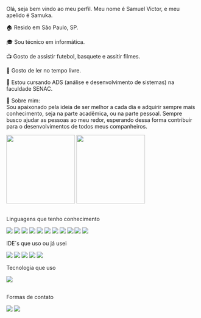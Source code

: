 Olá, seja bem vindo ao meu perfil. Meu nome é Samuel Victor, e meu apelido é Samuka.

🏠 Resido em São Paulo, SP.

🎓 Sou técnico em informática.

📺 Gosto de assistir futebol, basquete e assitir filmes.

📖 Gosto de ler no tempo livre.

🎒 Estou cursando ADS (análise e desenvolvimento de sistemas) na faculdade SENAC.

📝 Sobre mim:\
Sou apaixonado pela ideia de ser melhor a cada dia e adquirir sempre mais conhecimento, seja na parte acadêmica, ou na parte pessoal.
Sempre busco ajudar as pessoas ao meu redor, esperando dessa forma contribuir para o desenvolvimentos de todos meus companheiros.

<div>
            <img height="180em" src="https://github-readme-stats-ss.vercel.app/api?username=Samuel-045&show_icons=true&theme=transparent"/>
            <img height="180em" src="https://github-readme-stats-ss.vercel.app/api/top-langs/?username=Samuel-045&layout=compact&theme=transparent"/>
</div>

##

Linguagens que tenho conhecimento
<div> 
            <img src="https://img.shields.io/badge/HTML5-E34F26?style=for-the-badge&logo=html5&logoColor=white"/> 
            <img  src="https://img.shields.io/badge/CSS3-1572B6?style=for-the-badge&logo=css3&logoColor=white"/>
            <img  src="https://img.shields.io/badge/Python-14354C?style=for-the-badge&logo=python&logoColor=white"/>
            <img  src="https://img.shields.io/badge/Java-ED8B00?style=for-the-badge&logo=openjdk&logoColor=white"/>
            <img src="https://img.shields.io/badge/PHP-777BB4?style=for-the-badge&logo=php&logoColor=white"/>
            <img src="https://img.shields.io/badge/MariaDB-003545?style=for-the-badge&logo=mariadb&logoColor=white"/>
            <img src="https://img.shields.io/badge/MySQL-005C84?style=for-the-badge&logo=mysql&logoColor=white"/>
            <img src="https://img.shields.io/badge/DELPHI-black?style=for-the-badge&logo=delphi&logoColor=rgb(255%2C223%2C0)"/>
            <img src="https://img.shields.io/badge/Swift-purple?style=for-the-badge&logo=swift&logoColor=black"/>
            <img src="https://img.shields.io/badge/JavaScript-323330?style=for-the-badge&logo=javascript&logoColor=F7DF1E"/>
            <img src="https://img.shields.io/badge/Sass-white?style=for-the-badge&logo=sass"/>
</div>
                      
IDE´s que uso ou já usei
<div>
            <img src="https://img.shields.io/badge/Visual_Studio_Code-010E4E?style=for-the-badge&logo=data%3Aimage%2Fpng%3Bbase64%2CiVBORw0KGgoAAAANSUhEUgAAAB4AAAAeCAYAAAA7MK6iAAAAAXNSR0IArs4c6QAAAARnQU1BAACxjwv8YQUAAAAJcEhZcwAADsMAAA7DAcdvqGQAAAQsSURBVEhLtZZbbFRVFIb%2FdeZamthWWsIlMWA0hgRNIBjbTk1FeTEYJaZggg8gmkZtZwDxQWMi1Bhf%2BgCtfdJqokY0NCGIUQMFRi1DKaU2JKhPSpECNVFK6GVkLmf5zz6ntFOLzEzpl%2Bz2nLXXzL%2FX2muvPYI5QrZ1t8G2g%2BqRr%2BAr%2Bx7Ny0fcKcPcCUdOdgBaB0WKr7%2BoYC%2BfjqOi%2BiKaxLYctzlE4OV4SFQ%2FEkt75Vp3O17tWTj3whOICCypgOoL4rPPFia8M7ZAIrEP0Rhbj9fOlDOl%2BW6ZL3%2Fhbf2lkpQvKPYiY%2BiQ5D%2B9iJzajfozJa5HTuQn%2FEpXmdjj7YC9JpM7Z%2F9kqcB%2BG4Hku%2FlEPim8KxpEQ898Ps384e0%2FLBKv5yBEnzWi%2F8Xr%2Fs8JR7jhxGIZ9h8RK3Ua4ZNPGdtUuCBJe%2FdD7EdvIZo3jnB5aEhtay9TFRDRzxGJvYfwjxVmrj5azgV9zDzUGFGFTWsXfY%2Bb%2BQJxhHmg0VZ1QBkbvzDBkN5k7e9DOFYtQd%2FXFH3a%2BEGTFG%2FXgK6j76%2BOrTCyi6s1dEjF9zzPWpzBrWV8xyhU6c6Oqng369BgGM01We2vELKFmWeUftupsCJ8S3MEjV31qlqyCS2VX6JjY8LYZkm2cIaRdUuY6no%2BeRyDgcfIjiDcey9XcQeLa4LXexZKKnWAR2Y1i2iM%2B9jMaMeYCYox9UicYrN40vWeFZPC23sXSSL1CYVWMaqfVGU9yo68oerZQNuA8RGUs1l8hvCJt%2FhSbGwF4giz3Uk68SmjDNGyT6V4Ldqqj6KpKVPt36l4MqkfMr7A3Qz%2FHd42G9z3gnCEh38fVe%2B8LRSo1XhgK1pWXjP2CVorj3Jnn%2BPTqHkXsTjuQMQdG9PYs%2FISBfrwwWqe1emw2luqu1jtbJf4zbHNjuzi%2Bl8o3lrVqTYrXvWKayQ6ztHPETU%2BOZKHsEtbKKqQOgpdp9Bhbs%2Fj6rFCeL96v%2BuREwWeSe54Y89SzH%2Fkgmm3M3DzN9dMiDUs2NF3H%2BNeDPtG5gIYge3%2FC8n4CBak4tj92A3TzQrg9sKZqHdFA7jqWwLL8wzP6cuwNUjBPxnYefXoabp0Y9zfz8LjfuZGLsLZ7DxcjFRpDS%2BiWk7WUnwVl8aebW6mP%2Fg%2BwBq6yOxcZpUP0j7Ii%2FISfL4rKCn6G00rTC%2FPX3gSZuKcD9fjDyCd2ErHJ2hbxpE5v%2B7nVLkA1hqS%2FDtGMxeCcyp6lhtUx6w97PhN4zbCU2Ax1fcVYV58GdTaxC9tpPEuZ64AxLqco%2FA06jtLUFTEbbC4HVpLy4McfjN3KxSZbniM2TgI9R4qTPgmzMSO7iDS3hX84fISf3ZyEXoPU1zkOqQpeIFe30D9LRg6P2C6JJml8BR4naHh52J4xu8XSW2hYQ2LrwkedrQ9VcOUmnIsgX8BpoGHFGnlxAEAAAAASUVORK5CYII%3D&logoColor=black">
            <img src="https://img.shields.io/badge/Atom-white?style=for-the-badge&logo=data%3Aimage%2Fpng%3Bbase64%2CiVBORw0KGgoAAAANSUhEUgAAAB4AAAAeCAYAAAA7MK6iAAAAAXNSR0IArs4c6QAAAARnQU1BAACxjwv8YQUAAAAJcEhZcwAACxMAAAsTAQCanBgAAANqSURBVEhLzZZJqBRXFEBbTRSHOE84T6AicUIioqJIEBVcSBQcEGfFXUSIBJU4EIIirgJu1IXGZKUB5wE0QSOCIIgS50QjxDk4D6jRc6q6%2Fq%2FqX6%2F%2F%2Fys9cOhX1d31qu6799YrfCjqFT9DNMNvcRH2xb%2FwMZajDlZ33ULd4mce%2FvkgjsOLOAIv4XLMu3ArXI2X8TVex6%2Bw1kzAO9g4Oopx8mu4KjqqZDrex99xCvbC%2BfgCe2Kt%2BAF%2FiocZmmLLeFj4FDfhfzjNEyUcwm%2FiYZZyoe6AN%2BNhBtfYiRrirzgav8BfsJQL2C0eZik38Ts0UfJogLuwPRr%2Bq5jHJ%2FgmHmYpN%2FE9bBcPM3gzW7ETjsUHGMKnvREPa85CPBEPM3yHLkHH6Kg8rnv3eJglFEozeSZuwG3YFdtgczRLn6BP%2Brz4eRv%2FQUvpXFG%2FC5Ke2PWYhLNxDD7Fz3AP%2BuT%2B1huxVk9hfWyErdG1Nqy9sR%2Ba7afxAO5E6z%2BX4WgGetdeuD860W40tI69AbM4FKUEm8sgXIrH0GZifdsXMv%2F9Eg2LrdGnSDMHz%2BJUtEHkJVsan9QopTEJv8eHeBgrcuM8LomHVWiBdh8nXeCJIt7AFtyMbT1RZB7mJaT4O8NuYpozhZc4wEEAQ%2FwnpkvPcrLO1RtIsF%2BbG8Oio6oY6p9xnwf70QvlrZ2JY6dSMzrByZKJfeo0ttAd8TAX19%2BHLfTAf3E7pi8ua%2FA4%2FoErPVHEsCWhtszSDEZzpvRaCV%2BjEYzogkfRbhXFH%2BzFHk%2FE8Wi9hi6WxsiZN3Ojo0pss8vwGfqqrcA%2FjETrWWagL37X1u9MmnVYEyxJSzHBG08azChPlMO19wIJQ9G79V1bHf7WvLC8ZAhakslxEGvRBPg8OqrENT2CeYmYxn5gdvu6rBW%2BdUy40gncAHh%2BcXRUHpfGF00uodfiQDyDlksaNwAmzXosjUYpVzC4LKGJO%2BPf8bAKbgB%2FRPu2dR7iLpaWWgWhic1sm3uIFWgt2tWaeCKH%2FzGYC6GJfdo%2B8TCDmWnDf1scv0Ibv62yFKN2Kx7WHNfG7jML7Wzuj39DG4rb1wQ3DHvRLa89IMEouDW2fmvNZPRNYsjczK3FZFubxqgZem%2FU9be1nkTbbCii1daj%2BGI3tNVhaN29uANxx7ERH%2BHHRKHwHqjqqjCShChVAAAAAElFTkSuQmCC&logoColor=black">
            <img src="https://img.shields.io/badge/Eclipse-2C2255?style=for-the-badge&logo=eclipse&logoColor=white">
            <img src="https://img.shields.io/badge/PyCharm-000000.svg?&style=for-the-badge&logo=PyCharm&logoColor=white"/>
            <img src="https://img.shields.io/badge/apache%20netbeans-1B6AC6?style=for-the-badge&logo=apache%20netbeans%20IDE&logoColor=white"/>
</div> 

Tecnologia que uso
<div>
            <img src="https://img.shields.io/badge/GitHub-100000?style=for-the-badge&logo=github&logoColor=white"/>
</div>

##  

Formas de contato
<div> 
<a href="https://www.linkedin.com/in/samuel-victorr/" target="_blank"><img src="https://img.shields.io/badge/-LinkedIn-%230077B5?style=for-the-badge&logo=linkedin&logoColor=white" target="_blank"></a> 
<a href = "mailto:samuelvic856@gmail.com"><img src="https://img.shields.io/badge/-Gmail-%23333?style=for-the-badge&logo=gmail&logoColor=white" target="_blank"></a>
</div>
